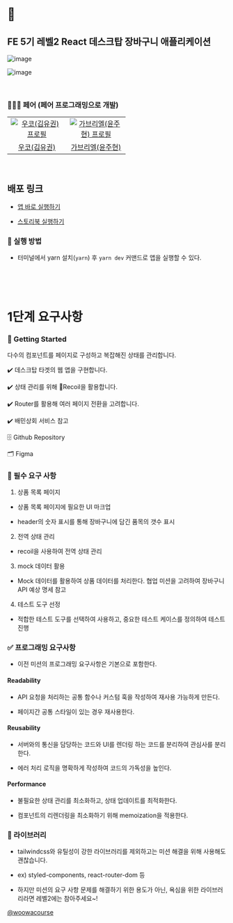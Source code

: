 # 🛒

## FE 5기 레벨2 React 데스크탑 장바구니 애플리케이션

![image](https://github.com/gabrielyoon7/react-shopping-cart/assets/69189073/8fc830e8-8366-4ec7-ade2-917ee0be0fa8)

![image](https://github.com/gabrielyoon7/react-shopping-cart/assets/69189073/e478c796-a1f9-4a4b-b102-779fd35e1aad)


<br>

### 🧑‍🤝‍🧑 페어 (페어 프로그래밍으로 개발)

<table>
  <tr>
    <td align="center" width="120px">
      <a href="https://github.com/ukkodeveloper" target="_blank">
        <img src="https://avatars.githubusercontent.com/u/109048739?v=4" alt="우코(김유권) 프로필" />
      </a>
    </td>
    <td align="center" width="120px">
      <a href="https://github.com/gabrielyoon7" target="_blank">
        <img src="https://avatars.githubusercontent.com/u/69189073?v=4" alt="가브리엘(윤주현) 프로필" />
      </a>
    </td>
  </tr>
  <tr>
    <td align="center">
      <a href="https://github.com/ukkodeveloper" target="_blank">
        우코(김유권)
      </a>
    </td>
    <td align="center">
      <a href="https://github.com/gabrielyoon7" target="_blank">
        가브리엘(윤주현) 
      </a>
    </td>
  </tr>
</table>

<br>

## 배포 링크

- <a href="https://gabrielyoon7.github.io/react-shopping-cart/">앱 바로 실행하기</a>

- <a href="https://645c954d3f6dbdee48d2b115-tczuetnlmi.chromatic.com/">스토리북 실행하기</a>

### 📝 실행 방법

- 터미널에서 yarn 설치(`yarn`) 후 `yarn dev` 커맨드로 앱을 실행할 수 있다.

<br>
<br>
<br>

# 1단계 요구사항

### 🚀 Getting Started

다수의 컴포넌트를 페이지로 구성하고 복잡해진 상태를 관리합니다.

✔️ 데스크탑 타겟의 웹 앱을 구현합니다.

✔️ 상태 관리를 위해 Recoil을 활용합니다.

✔️ Router를 활용해 여러 페이지 전환을 고려합니다.

✔️ 배민상회 서비스 참고

🗄 Github Repository

🗂 Figma

### 📝 필수 요구 사항

1. 상품 목록 페이지

- 상품 목록 페이지에 필요한 UI 마크업

- header의 숫자 표시를 통해 장바구니에 담긴 품목의 갯수 표시

2. 전역 상태 관리

- recoil을 사용하여 전역 상태 관리

3. mock 데이터 활용

- Mock 데이터를 활용하여 상품 데이터를 처리한다. 협업 미션을 고려하여 장바구니 API 예상 명세 참고

4. 테스트 도구 선정

- 적합한 테스트 도구를 선택하여 사용하고, 중요한 테스트 케이스를 정의하여 테스트 진행

### ✅ 프로그래밍 요구사항

- 이전 미션의 프로그래밍 요구사항은 기본으로 포함한다.

#### Readability

- API 요청을 처리하는 공통 함수나 커스텀 훅을 작성하여 재사용 가능하게 만든다.

- 페이지간 공통 스타일이 있는 경우 재사용한다.

#### Reusability

- 서버와의 통신을 담당하는 코드와 UI를 렌더링 하는 코드를 분리하여 관심사를 분리한다.

- 에러 처리 로직을 명확하게 작성하여 코드의 가독성을 높인다.

#### Performance

- 불필요한 상태 관리를 최소화하고, 상태 업데이트를 최적화한다.

- 컴포넌트의 리렌더링을 최소화하기 위해 memoization을 적용한다.

### 📁 라이브러리

- tailwindcss와 유틸성이 강한 라이브러리를 제외하고는 미션 해결을 위해 사용해도 괜찮습니다.

- ex) styled-components, react-router-dom 등

- 하지만 미션의 요구 사항 문제를 해결하기 위한 용도가 아닌, 욕심을 위한 라이브러리라면 레벨2에는 참아주세요~!

<a href="https://github.com/woowacourse">@woowacourse</a>
